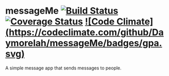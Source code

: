 
# messageMe [![Build Status](https://travis-ci.org/Daymorelah/messageMe.svg?branch=test)](https://travis-ci.org/Daymorelah/messageMe)    [![Coverage Status](https://coveralls.io/repos/github/Daymorelah/messageMe/badge.svg?branch=test)](https://coveralls.io/github/Daymorelah/messageMe?branch=test) [![Code Climate] (https://codeclimate.com/github/Daymorelah/messageMe/badges/gpa.svg)](https://codeclimate.com/github/Daymorelah/messageMe)
A simple message app that sends messages to people. 
